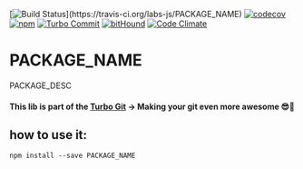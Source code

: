 [![Build Status](https://travis-ci.org/labs-js/PACKAGE_NAME.svg?)](https://travis-ci.org/labs-js/PACKAGE_NAME)
[![codecov](https://codecov.io/gh/labs-js/PACKAGE_NAME/branch/develop/graph/badge.svg)](https://codecov.io/gh/labs-js/PACKAGE_NAME)
[![npm](https://img.shields.io/npm/v/PACKAGE_NAME.svg?style=flat)](https://www.npmjs.com/package/PACKAGE_NAME)
[![Turbo Commit](https://img.shields.io/badge/Turbo_Commit-on-3DD1F2.svg)](https://github.com/labs-js/turbo-git/blob/master/CONVENTION.md)
[![bitHound](https://www.bithound.io/github/labs-js/PACKAGE_NAME/badges/score.svg)](https://www.bithound.io/github/labs-js/PACKAGE_NAME)
[![Code Climate](https://codeclimate.com/github/labs-js/PACKAGE_NAME/badges/gpa.svg)](https://codeclimate.com/github/labs-js/PACKAGE_NAME)

# PACKAGE_NAME

PACKAGE_DESC

#### This lib is part of the [Turbo Git](https://github.com/labs-js/turbo-git) -> Making your git even more awesome 😎🙌

## how to use it:

```
npm install --save PACKAGE_NAME
```
